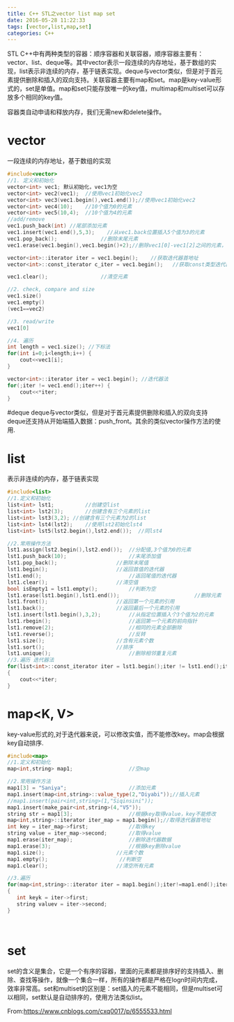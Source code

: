 ```yaml
---
title: C++ STL之vector list map set
date: 2016-05-28 11:22:33
tags: [vector,list,map,set]
categories: C++
---
```


STL C++中有两种类型的容器：顺序容器和关联容器，顺序容器主要有：vector、list、deque等。其中vector表示一段连续的内存地址，基于数组的实现，list表示非连续的内存，基于链表实现。deque与vector类似，但是对于首元素提供删除和插入的双向支持。关联容器主要有map和set。map是key-value形式的，set是单值。map和set只能存放唯一的key值，multimap和multiset可以存放多个相同的key值。

容器类自动申请和释放内存，我们无需new和delete操作。

# vector<T>
一段连续的内存地址，基于数组的实现
``` CPP
#include<vector>
//1. 定义和初始化
vector<int> vec1; 默认初始化，vec1为空
vector<int> vec2(vec1);  //使用vec1初始化vec2
vector<int> vec3(vec1.begin(),vec1.end());//使用vec1初始化vec2
vector<int> vec4(10);    //10个值为0的元素
vector<int> vec5(10,4);  //10个值为4的元素
//add/remove
vec1.push_back(int) //尾部添加元素
vec1.insert(vec1.end(),5,3);    //从vec1.back位置插入5个值为3的元素
vec1.pop_back();              //删除末尾元素
vec1.erase(vec1.begin(),vec1.begin()+2);//删除vec1[0]-vec1[2]之间的元素，不包括vec1[2]其他元素前移

vector<int>::iterator iter = vec1.begin();    //获取迭代器首地址
vector<int>::const_iterator c_iter = vec1.begin();   //获取const类型迭代器

vec1.clear();                 //清空元素

//2. check, compare and size
vec1.size()
vec1.empty()
(vec1==vec2)

//3. read/write
vec1[0]

//4. 遍历
int length = vec1.size(); //下标法
for(int i=0;i<length;i++) {
    cout<<vec1[i];
}

vector<int>::iterator iter = vec1.begin(); //迭代器法
for(;iter != vec1.end();iter++) {
    cout<<*iter;
}
```

#deque<T>
deque与vector类似，但是对于首元素提供删除和插入的双向支持
deque还支持从开始端插入数据：push_front。其余的类似vector操作方法的使用.

# list<T>
表示非连续的内存，基于链表实现

```CPP
#include<list>
//1.定义和初始化
list<int> lst1;          //创建空list
list<int> lst2(3);       //创建含有三个元素的list
list<int> lst3(3,2); //创建含有三个元素为2的list
list<int> lst4(lst2);    //使用lst2初始化lst4
list<int> lst5(lst2.begin(),lst2.end());  //同lst4

//2.常用操作方法
lst1.assign(lst2.begin(),lst2.end());  //分配值,3个值为0的元素
lst1.push_back(10);                    //末尾添加值
lst1.pop_back();                   //删除末尾值
lst1.begin();                      //返回首值的迭代器
lst1.end();                            //返回尾值的迭代器
lst1.clear();                      //清空值
bool isEmpty1 = lst1.empty();          //判断为空
lst1.erase(lst1.begin(),lst1.end());                        //删除元素
lst1.front();                      //返回第一个元素的引用
lst1.back();                       //返回最后一个元素的引用
lst1.insert(lst1.begin(),3,2);         //从指定位置插入个3个值为2的元素
lst1.rbegin();                         //返回第一个元素的前向指针
lst1.remove(2);                        //相同的元素全部删除
lst1.reverse();                        //反转
lst1.size();                       //含有元素个数
lst1.sort();                       //排序
lst1.unique();                         //删除相邻重复元素
//3.遍历 迭代器法
for(list<int>::const_iterator iter = lst1.begin();iter != lst1.end();iter++)
{
    cout<<*iter;
}
```

# map<K, V>
key-value形式的,对于迭代器来说，可以修改实值，而不能修改key。map会根据key自动排序.

```CPP
#include<map>
//1.定义和初始化
map<int,string> map1;                  //空map

//2.常用操作方法
map1[3] = "Saniya";                    //添加元素
map1.insert(map<int,string>::value_type(2,"Diyabi"));//插入元素
//map1.insert(pair<int,string>(1,"Siqinsini"));
map1.insert(make_pair<int,string>(4,"V5"));
string str = map1[3];                  //根据key取得value，key不能修改
map<int,string>::iterator iter_map = map1.begin();//取得迭代器首地址
int key = iter_map->first;             //取得key
string value = iter_map->second;       //取得value
map1.erase(iter_map);                  //删除迭代器数据
map1.erase(3);                         //根据key删除value
map1.size();                       //元素个数
map1.empty();                       //判断空
map1.clear();                      //清空所有元素

//3.遍历
for(map<int,string>::iterator iter = map1.begin();iter!=map1.end();iter++)
{
   int keyk = iter->first;
   string valuev = iter->second;
}




```

# set
set的含义是集合，它是一个有序的容器，里面的元素都是排序好的支持插入、删除、查找等操作，就像一个集合一样，所有的操作都是严格在logn时间内完成，效率非常高。set和multiset的区别是：set插入的元素不能相同，但是multiset可以相同，set默认是自动排序的，使用方法类似list。




From:https://www.cnblogs.com/cxq0017/p/6555533.html

